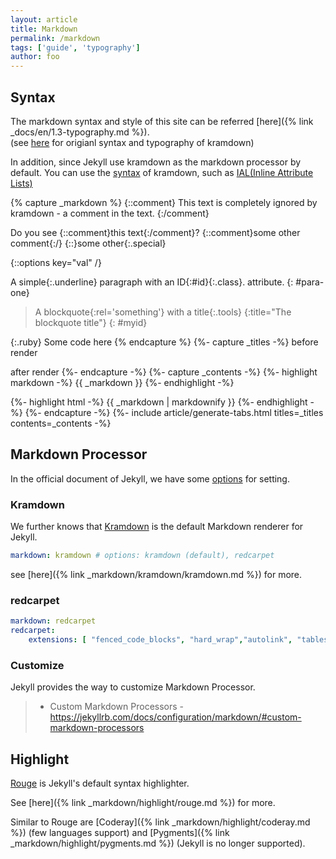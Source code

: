 ```yaml
---
layout: article
title: Markdown
permalink: /markdown
tags: ['guide', 'typography']
author: foo
---
```


## Syntax

The markdown syntax and style of this site can be referred [here]({% link _docs/en/1.3-typography.md %}).\
(see [here](https://kramdown.gettalong.org/quickref.html) for origianl syntax and typography of kramdown)

In addition, since Jekyll use kramdown as the markdown processor by default. You can use the [syntax](https://kramdown.gettalong.org/syntax.html) of kramdown, such as [IAL(Inline Attribute Lists)](https://kramdown.gettalong.org/syntax.html#block-ials)

<!-- ============================================================================ -->
{% capture _markdown %}
{::comment}
This text is completely ignored by kramdown - a comment in the text.
{:/comment}

Do you see {::comment}this text{:/comment}?
{::comment}some other comment{:/}
{::}some other{:.special}

{::options key="val" /}

A simple{:.underline} paragraph with an ID{:#id}{:.class}. attribute.
{: #para-one}

> A blockquote{:rel='something'} with a title{:.tools}
{:title="The blockquote title"}
{: #myid}

{:.ruby}
    Some code here
{% endcapture %}
{%- capture _titles -%}
before render
<!-- split title -->
after render
{%- endcapture -%}
{%- capture _contents -%}
{%- highlight markdown -%}
{{ _markdown }}
{%- endhighlight -%}
<!-- split content -->
{%- highlight html -%}
{{ _markdown | markdownify }}
{%- endhighlight -%}
{%- endcapture -%}
{%- include article/generate-tabs.html titles=_titles contents=_contents -%}
<!-- ============================================================================ -->

## Markdown Processor

In the official document of Jekyll, we have some [options](https://jekyllrb.com/docs/configuration/markdown/) for setting.

### Kramdown

We further knows that [Kramdown](https://kramdown.gettalong.org/index.html) is the default Markdown renderer for Jekyll. 

```yml
markdown: kramdown # options: kramdown (default), redcarpet
```

see [here]({% link _markdown/kramdown/kramdown.md %}) for more.

### redcarpet

```yml
markdown: redcarpet
redcarpet:
    extensions: [ "fenced_code_blocks", "hard_wrap","autolink", "tables", "strikethrough", "superscript", "with_toc_data", "highlight", "prettify","no_intra_emphasis"]
```

### Customize

Jekyll provides the way to customize Markdown Processor.

> + Custom Markdown Processors - <https://jekyllrb.com/docs/configuration/markdown/#custom-markdown-processors>

## Highlight

[Rouge](https://github.com/jneen/rouge) is Jekyll's default syntax highlighter.

See [here]({% link _markdown/highlight/rouge.md %}) for more.

Similar to Rouge are [Coderay]({% link _markdown/highlight/coderay.md %}) (few languages support) and [Pygments]({% link _markdown/highlight/pygments.md %}) (Jekyll is no longer supported).
